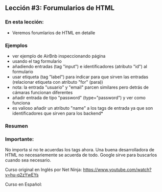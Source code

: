 ## Lección #3:  Forumularios de HTML

### En esta lección:

* Veremos forumlarios de HTML en detalle

### Ejemplos
* ver ejemplo de AirBnb inspeccionando página
* usando el tag formulario
* añadiendo entradas (tag "input") e identificadores (atributo "id") al formulario 
* usar etiqueta (tag "label") para indicar para que sirven las entradas (relacionar etiqueta con atributo "for" (para))
* nota: la entrada "usuario" y "email" parcen similares pero detrás de cámaras funcionan diferentes
* añadir entrada de tipo "password" (type="password") y ver como funciona
* es valioso añadir un atributo "name" a los tags de entrada ya que son identificadores que sirven para los backend*

### Resumen





### Importante:
No importa si no te acuerdas los tags ahora.  Una buena desarrolladora de HTML no necesariemente se acuerda de todo.  Google sirve para buscarlos cuando sea necesario.

Curso original en Inglés por Net Ninja:  https://www.youtube.com/watch?v=hu-q2zYwEYs

Curso en Español: 
